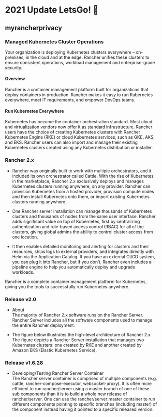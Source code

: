 # 2021 Update LetsGo! :tada:
## myrancherprivacy

### Managed Kubernetes Cluster Operations
Your organization is deploying Kubernetes clusters everywhere – on-premises, in the cloud and at the edge. Rancher unifies these clusters to ensure consistent operations, workload management and enterprise-grade security.

#### Overview
Rancher is a container management platform built for organizations that deploy containers in production. Rancher makes it easy to run Kubernetes everywhere, meet IT requirements, and empower DevOps teams.

#### Run Kubernetes Everywhere
Kubernetes has become the container orchestration standard. Most cloud and virtualization vendors now offer it as standard infrastructure. Rancher users have the choice of creating Kubernetes clusters with Rancher Kubernetes Engine (RKE) or cloud Kubernetes services, such as GKE, AKS, and EKS. Rancher users can also import and manage their existing Kubernetes clusters created using any Kubernetes distribution or installer.

### Rancher 2.x

- Rancher was originally built to work with multiple orchestrators, and it included its own orchestrator called Cattle. With the rise of Kubernetes in the marketplace, Rancher 2.x exclusively deploys and manages Kubernetes clusters running anywhere, on any provider. Rancher can provision Kubernetes from a hosted provider, provision compute nodes and then install Kubernetes onto them, or import existing Kubernetes clusters running anywhere.

- One Rancher server installation can manage thousands of Kubernetes clusters and thousands of nodes from the same user interface.
Rancher adds significant value on top of Kubernetes, first by centralizing authentication and role-based access control (RBAC) for all of the clusters, giving global admins the ability to control cluster access from one location.

- It then enables detailed monitoring and alerting for clusters and their resources, ships logs to external providers, and integrates directly with Helm via the Application Catalog. If you have an external CI/CD system, you can plug it into Rancher, but if you don’t, Rancher even includes a pipeline engine to help you automatically deploy and upgrade workloads.

Rancher is a complete container management platform for Kubernetes, giving you the tools to successfully run Kubernetes anywhere.

### Release v2.0
- About \
The majority of Rancher 2.x software runs on the Rancher Server. Rancher Server includes all the software components used to manage the entire Rancher deployment.

- The figure below illustrates the high-level architecture of Rancher 2.x. The figure depicts a Rancher Server installation that manages two Kubernetes clusters: one created by RKE and another created by Amazon EKS (Elastic Kubernetes Service).

### Release v1.6.28 
- Developing/Testing Rancher Server Container \
The Rancher server container is comprised of multiple components (e.g. cattle, rancher-compose-executor, websocket-proxy). It is often more efficient to run rancher/server using a master branch of one of these sub components than it is to build a whole new release of rancher/server. One can use the rancher/server:master container to run different components pointing to specific branches (including master) of the component instead having it pointed to a specific released version.
